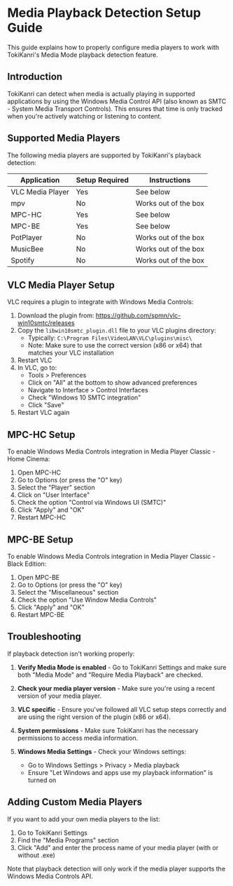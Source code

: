 # Media Playback Detection Setup Guide

This guide explains how to properly configure media players to work with TokiKanri's Media Mode playback detection feature.

## Introduction

TokiKanri can detect when media is actually playing in supported applications by using the Windows Media Control API (also known as SMTC - System Media Transport Controls). This ensures that time is only tracked when you're actively watching or listening to content.

## Supported Media Players

The following media players are supported by TokiKanri's playback detection:

| Application | Setup Required | Instructions |
|------------|----------------|--------------|
| VLC Media Player | Yes | See below |
| mpv | No | Works out of the box |
| MPC-HC | Yes | See below  |
| MPC-BE | Yes | See below  |
| PotPlayer | No | Works out of the box |
| MusicBee | No | Works out of the box |
| Spotify | No | Works out of the box |

## VLC Media Player Setup

VLC requires a plugin to integrate with Windows Media Controls:

1. Download the plugin from: https://github.com/spmn/vlc-win10smtc/releases
2. Copy the `libwin10smtc_plugin.dll` file to your VLC plugins directory:
   * Typically: `C:\Program Files\VideoLAN\VLC\plugins\misc\`
   * Note: Make sure to use the correct version (x86 or x64) that matches your VLC installation
3. Restart VLC
4. In VLC, go to: 
   * Tools > Preferences
   * Click on "All" at the bottom to show advanced preferences
   * Navigate to Interface > Control Interfaces
   * Check "Windows 10 SMTC integration"
   * Click "Save"
5. Restart VLC again

## MPC-HC Setup

To enable Windows Media Controls integration in Media Player Classic - Home Cinema:

1. Open MPC-HC
2. Go to Options (or press the "O" key)
3. Select the "Player" section
4. Click on "User Interface"
5. Check the option "Control via Windows UI (SMTC)"
6. Click "Apply" and "OK"
7. Restart MPC-HC

## MPC-BE Setup

To enable Windows Media Controls integration in Media Player Classic - Black Edition:

1. Open MPC-BE
2. Go to Options (or press the "O" key)
3. Select the "Miscellaneous" section
4. Check the option "Use Window Media Controls"
5. Click "Apply" and "OK"
6. Restart MPC-BE

## Troubleshooting

If playback detection isn't working properly:

1. **Verify Media Mode is enabled** - Go to TokiKanri Settings and make sure both "Media Mode" and "Require Media Playback" are checked.

2. **Check your media player version** - Make sure you're using a recent version of your media player.

3. **VLC specific** - Ensure you've followed all VLC setup steps correctly and are using the right version of the plugin (x86 or x64).

4. **System permissions** - Make sure TokiKanri has the necessary permissions to access media information.

5. **Windows Media Settings** - Check your Windows settings:
   * Go to Windows Settings > Privacy > Media playback
   * Ensure "Let Windows and apps use my playback information" is turned on

## Adding Custom Media Players

If you want to add your own media players to the list:

1. Go to TokiKanri Settings
2. Find the "Media Programs" section
3. Click "Add" and enter the process name of your media player (with or without .exe)

Note that playback detection will only work if the media player supports the Windows Media Controls API. 